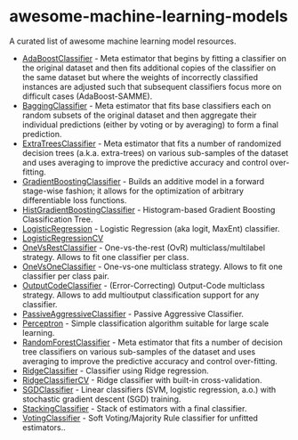 # awesome-machine-learning-models
A curated list of awesome machine learning model resources.

- [AdaBoostClassifier](https://scikit-learn.org/stable/modules/generated/sklearn.ensemble.AdaBoostClassifier.html#sklearn.ensemble.AdaBoostClassifier) - Meta estimator that begins by fitting a classifier on the original dataset and then fits additional copies of the classifier on the same dataset but where the weights of incorrectly classified instances are adjusted such that subsequent classifiers focus more on difficult cases (AdaBoost-SAMME).
- [BaggingClassifier](https://scikit-learn.org/stable/modules/generated/sklearn.ensemble.BaggingClassifier.html#sklearn.ensemble.BaggingClassifier) - Meta estimator that fits base classifiers each on random subsets of the original dataset and then aggregate their individual predictions (either by voting or by averaging) to form a final prediction.
- [ExtraTreesClassifier](https://scikit-learn.org/stable/modules/generated/sklearn.ensemble.ExtraTreesClassifier.html#sklearn.ensemble.ExtraTreesClassifier) - Meta estimator that fits a number of randomized decision trees (a.k.a. extra-trees) on various sub-samples of the dataset and uses averaging to improve the predictive accuracy and control over-fitting.
- [GradientBoostingClassifier](https://scikit-learn.org/stable/modules/generated/sklearn.ensemble.GradientBoostingClassifier.html#sklearn.ensemble.GradientBoostingClassifier) - Builds an additive model in a forward stage-wise fashion; it allows for the optimization of arbitrary differentiable loss functions.
- [HistGradientBoostingClassifier](https://scikit-learn.org/stable/modules/generated/sklearn.ensemble.HistGradientBoostingClassifier.html#sklearn.ensemble.HistGradientBoostingClassifier) - Histogram-based Gradient Boosting Classification Tree.
- [LogisticRegression](https://scikit-learn.org/stable/modules/generated/sklearn.linear_model.LogisticRegression.html#sklearn.linear_model.LogisticRegression) - Logistic Regression (aka logit, MaxEnt) classifier.
- [LogisticRegressionCV](https://scikit-learn.org/stable/modules/generated/sklearn.linear_model.LogisticRegressionCV.html#sklearn.linear_model.LogisticRegressionCV)
- [OneVsRestClassifier](https://scikit-learn.org/stable/modules/generated/sklearn.multiclass.OneVsRestClassifier.html#sklearn.multiclass.OneVsRestClassifier) - One-vs-the-rest (OvR) multiclass/multilabel strategy. Allows to fit one classifier per class.
- [OneVsOneClassifier](https://scikit-learn.org/stable/modules/generated/sklearn.multiclass.OneVsOneClassifier.html#sklearn.multiclass.OneVsOneClassifier) - One-vs-one multiclass strategy. Allows to fit one classifier per class pair.
- [OutputCodeClassifier](https://scikit-learn.org/stable/modules/generated/sklearn.multiclass.OutputCodeClassifier.html#sklearn.multiclass.OutputCodeClassifier) - (Error-Correcting) Output-Code multiclass strategy. Allows to add multioutput classification support for any classifier.
- [PassiveAggressiveClassifier](https://scikit-learn.org/stable/modules/generated/sklearn.linear_model.PassiveAggressiveClassifier.html#sklearn.linear_model.PassiveAggressiveClassifier) - Passive Aggressive Classifier.
- [Perceptron](https://scikit-learn.org/stable/modules/generated/sklearn.linear_model.Perceptron.html#sklearn.linear_model.Perceptron) - Simple classification algorithm suitable for large scale learning.
- [RandomForestClassifier](https://scikit-learn.org/stable/modules/generated/sklearn.ensemble.RandomForestClassifier.html#sklearn.ensemble.RandomForestClassifier) - Meta estimator that fits a number of decision tree classifiers on various sub-samples of the dataset and uses averaging to improve the predictive accuracy and control over-fitting.
- [RidgeClassifier](https://scikit-learn.org/stable/modules/generated/sklearn.linear_model.RidgeClassifier.html#sklearn.linear_model.RidgeClassifier) - Classifier using Ridge regression.
- [RidgeClassifierCV](https://scikit-learn.org/stable/modules/generated/sklearn.linear_model.RidgeClassifierCV.html#sklearn.linear_model.RidgeClassifierCV) - Ridge classifier with built-in cross-validation.
- [SGDClassifier](https://scikit-learn.org/stable/modules/generated/sklearn.linear_model.SGDClassifier.html#sklearn.linear_model.SGDClassifier) - Linear classifiers (SVM, logistic regression, a.o.) with stochastic gradient descent (SGD) training.
- [StackingClassifier](https://scikit-learn.org/stable/modules/generated/sklearn.ensemble.StackingClassifier.html#sklearn.ensemble.StackingClassifier) - Stack of estimators with a final classifier.
- [VotingClassifier](https://scikit-learn.org/stable/modules/generated/sklearn.ensemble.VotingClassifier.html#sklearn.ensemble.VotingClassifier) - Soft Voting/Majority Rule classifier for unfitted estimators..
